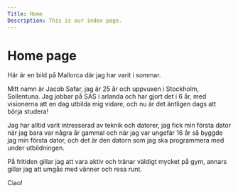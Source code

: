 ```yaml
---
Title: Home
Description: This is our index page.
---
```


Home page
==========================

Här är en bild på Mallorca där jag har varit i sommar.

Mitt namn är Jacob Safar, jag är 25 år och uppvuxen i Stockholm, Sollentuna. Jag jobbar på SAS i arlanda och har gjort det i 6 år, med visionerna att en dag utbilda mig vidare, och nu är det äntligen dags att börja studera!

Jag har alltid varit intresserad av teknik och datorer, jag fick min första dator när jag bara var några år gammal och när jag var ungefär 16 år så byggde jag min första dator, och det är den datorn som jag ska programmera med under utbildningen.

På fritiden gillar jag att vara aktiv och tränar väldigt mycket på gym, annars gillar jag att umgås med vänner och resa runt.

Ciao!
